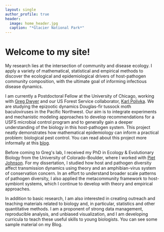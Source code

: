 ```yaml
---
layout: single
author_profile: true
header:
  image: home_header.jpg
  caption: "*Glacier National Park*"
---
```


# Welcome to my site!

My research lies at the intersection of community and disease ecology. I apply a variety of mathematical, statistical and empirical methods to discover the ecological and epidemiological drivers of host-pathogen community composition, with the ultimate goal of informing infectious disease dynamics. 

I am currently a Postdoctoral Fellow at the University of Chicago, working with [Greg Dwyer](http://dwyerlab.uchicago.edu) and our US Forest Service collaborator, [Karl Polivka](http://www.fs.fed.us/research/people/profile.php?alias=kpolivka). We are studying the epizootic dynamics Douglas-fir tussock moth baculoviruses in the Pacific Northwest. Our aim is to integrate experiments and mechanistic modeling approaches to develop recommendations for a USFS microbial control program and to generally gain a deeper understanding of the biology in this host-pathogen system. This project neatly demonstrates how mathematical epidemiology can inform a practical problem: biological pest control. You can read about this project more informally at this [blog](http://www.numbatmedia.com/stories/2016/4/5/mihaljevic?platform=hootsuite).

Before coming to Greg's lab, I received my PhD in Ecology & Evolutionary Biology from the University of Colorado-Boulder, where I worked with [Piet Johnson](http://www.colorado.edu/eeb/facultysites/pieter/). For my dissertation, I studied how host and pathogen diversity affect transmission dynamics using theory and an amphibian-virus system of conservation concern. In an effort to understand broader scale patterns of pathogen diversity, I also applied the metacommunity framework to host-symbiont systems, which I continue to develop with theory and empirical approaches. 

In addition to basic research, I am also interested in creating outreach and teaching materials related to biology and, in particular, statistics and other quantitative methods. I am a proponent of strong data management, reproducible analysis, and unbiased visualization, and I am developing curricula to teach these useful skills to young biologists. You can see some sample material on my Blog. 
